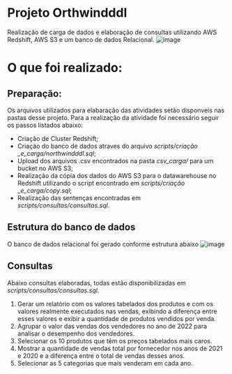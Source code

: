 # Projeto Orthwindddl
Realização de carga de dados e elaboração de consultas utilizando AWS Redshift, AWS S3 e um banco de dados Relacional.
![image](https://github.com/Hellavn/pojeto_northwindddl/assets/43830415/68623d9a-a939-4309-9868-55c940b13ae8)



# O que foi realizado:
## Preparação:
Os arquivos utilizados para elabaração das atividades setão disponveis nas pastas desse projeto.
Para a realização da atividade foi necessário seguir os passos listados abaixo:
- Criação de Cluster Redshift;
- Criação do banco de dados atraves do arquivo <i>scripts/criação _e_carga/northwindddl.sql</i>;
- Upload dos arquivos .csv encontrados na pasta <i>csv_carga/</i> para um bucket no AWS S3;
- Realização da cópia dos dados do AWS S3 para o datawarehouse no Redshift utilizando o script encontrado em <i>scripts/criação _e_carga/copy.sql</i>;
- Realização das sentenças encontradas em <i>scripts/consultas/consultas.sql</i>.

## Estrutura do banco de dados
O banco de dados relacional foi gerado conforme estrutura abaixo
![image](https://github.com/Hellavn/pojeto_northwindddl/assets/43830415/6fc193bf-eca3-45f8-85c9-112689003227)

## Consultas 
Abaixo consultas elaboradas, todas estão disponibilizadas em <i>scripts/consultas/consultas.sql</i>.
1. Gerar um relatório com os valores tabelados dos produtos e com os valores realmente executados nas vendas, exibindo a diferença entre esses valores e exibir a quantidade de produtos vendidos por venda.
2. Agrupar o valor das vendas dos vendedores no ano de 2022 para analisar o desempenho dos vendedores.
3. Selecionar os 10 produtos que têm os preços tabelados mais caros.
4. Mostrar a quantidade de vendas total por fornecedor nos anos de 2021 e 2020 e a diferença entre o total de vendas desses anos.
5. Selecionar as 5 categorias que mais venderam em cada ano.
